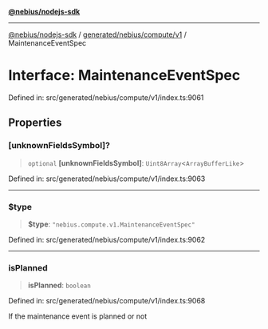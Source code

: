 [**@nebius/nodejs-sdk**](../../../../../README.md)

---

[@nebius/nodejs-sdk](../../../../../README.md) / [generated/nebius/compute/v1](../README.md) / MaintenanceEventSpec

# Interface: MaintenanceEventSpec

Defined in: src/generated/nebius/compute/v1/index.ts:9061

## Properties

### \[unknownFieldsSymbol\]?

> `optional` **\[unknownFieldsSymbol\]**: `Uint8Array`\<`ArrayBufferLike`\>

Defined in: src/generated/nebius/compute/v1/index.ts:9063

---

### $type

> **$type**: `"nebius.compute.v1.MaintenanceEventSpec"`

Defined in: src/generated/nebius/compute/v1/index.ts:9062

---

### isPlanned

> **isPlanned**: `boolean`

Defined in: src/generated/nebius/compute/v1/index.ts:9068

If the maintenance event is planned or not
